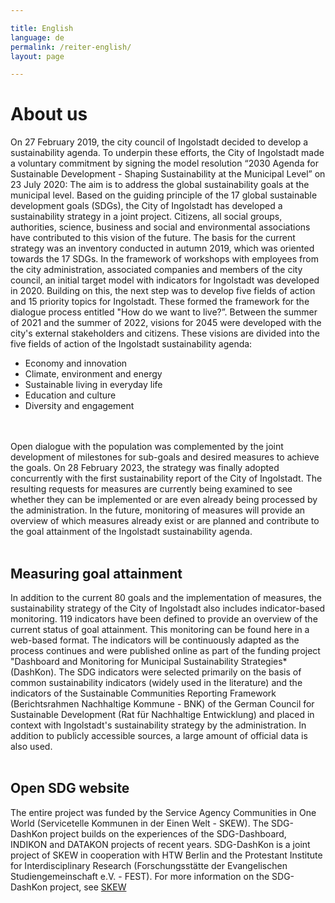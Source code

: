 ```yaml
---

title: English
language: de
permalink: /reiter-english/
layout: page

---
```

<h1>About us</h1>
On 27 February 2019, the city council of Ingolstadt decided to develop a sustainability agenda. To underpin these efforts, the City of Ingolstadt made a voluntary commitment by signing the model resolution “2030 Agenda for Sustainable Development - Shaping Sustainability at the Municipal Level” on 23 July 2020: The aim is to address the global sustainability goals at the municipal level. Based on the guiding principle of the 17 global sustainable development goals (SDGs), the City of Ingolstadt has developed a sustainability strategy in a joint project. Citizens, all social groups, authorities, science, business and social and environmental associations have contributed to this vision of the future. The basis for the current strategy was an inventory conducted in autumn 2019, which was oriented towards the 17 SDGs. In the framework of workshops with employees from the city administration, associated companies and members of the city council, an initial target model with indicators for Ingolstadt was developed in 2020. Building on this, the next step was to develop five fields of action and 15 priority topics for Ingolstadt. These formed the framework for the dialogue process entitled "How do we want to live?”. Between the summer of 2021 and the summer of 2022, visions for 2045 were developed with the city's external stakeholders and citizens. These visions are divided into the five fields of action of the Ingolstadt sustainability agenda:<br>
<ul>
  <li>Economy and innovation</li>
  <li>Climate, environment and energy</li>
  <li>Sustainable living in everyday life</li>
  <li>Education and culture</li>
  <li>Diversity and engagement</li>
  </ul><br>
<br>
Open dialogue with the population was complemented by the joint development of milestones for sub-goals and desired measures to achieve the goals. On 28 February 2023, the strategy was finally adopted concurrently with the first sustainability report of the City of Ingolstadt. The resulting requests for measures are currently being examined to see whether they can be implemented or are even already being processed by the administration. In the future, monitoring of measures will provide an overview of which measures already exist or are planned and contribute to the goal attainment of the Ingolstadt sustainability agenda.<br>
<br>
<h2>Measuring goal attainment</h2>
In addition to the current 80 goals and the implementation of measures, the sustainability strategy of the City of Ingolstadt also includes indicator-based monitoring. 119 indicators have been defined to provide an overview of the current status of goal attainment. This monitoring can be found here in a web-based format. The indicators will be continuously adapted as the process continues and were published online as part of the funding project "Dashboard and Monitoring for Municipal Sustainability Strategies* (DashKon). The SDG indicators were selected primarily on the basis of common sustainability indicators (widely used in the literature) and the indicators of the Sustainable Communities Reporting Framework (Berichtsrahmen Nachhaltige Kommune - BNK) of the German Council for Sustainable Development (Rat für Nachhaltige Entwicklung) and placed in context with Ingolstadt's sustainability strategy by the administration. In addition to publicly accessible sources, a large amount of official data is also used.<br>
<br>
<h2>Open SDG website</h2>
The entire project was funded by the Service Agency Communities in One World (Servicetelle Kommunen in der Einen Welt - SKEW). The SDG-DashKon project builds on the experiences of the SDG-Dashboard, INDIKON and DATAKON projects of recent years. SDG-DashKon is a joint project of SKEW in cooperation with HTW Berlin and the Protestant Institute for Interdisciplinary Research (Forschungsstätte der Evangelischen Studiengemeinschaft e.V. - FEST).
For more information on the SDG-DashKon project, see <a href="https://skew.engagement-global.de/sdg-dashkon.html">SKEW</a>

